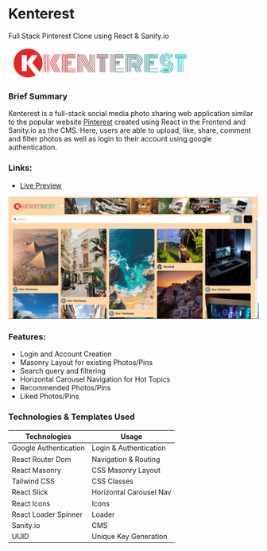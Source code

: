 # Kenterest
Full Stack Pinterest Clone using React &amp; Sanity.io

![Kenterest Logo](https://raw.githubusercontent.com/Ken-Yokohama/Kenterest/master/kenterest_frontend/src/assets/logo.png)

### Brief Summary
Kenterest is a full-stack social media photo sharing web application similar to the popular website [Pinterest](https://www.pinterest.com/) created using React in the Frontend and Sanity.io as the CMS. Here, users are able to upload, like, share, comment and filter photos as well as login to their account using google authentication.

### Links:
- [Live Preview](https://kenterest.netlify.app/)

![Kenterest Cover Sample](https://github.com/Ken-Yokohama/Kenterest/blob/master/cover.JPG)

### Features:
- Login and Account Creation
- Masonry Layout for existing Photos/Pins
- Search query and filtering
- Horizontal Carousel Navigation for Hot Topics
- Recommended Photos/Pins
- Liked Photos/Pins

### Technologies & Templates Used
| Technologies | Usage                                      |
| ----------------- | ------------------------------------------------ |
| Google Authentication      | Login & Authentication      |
| React Router Dom | Navigation & Routing |
| React Masonry | CSS Masonry Layout        |
| Tailwind CSS  | CSS Classes  |
| React Slick | Horizontal Carousel Nav |
| React Icons | Icons |
| React Loader Spinner | Loader |
| Sanity.io  | CMS|
| UUID  | Unique Key Generation|
